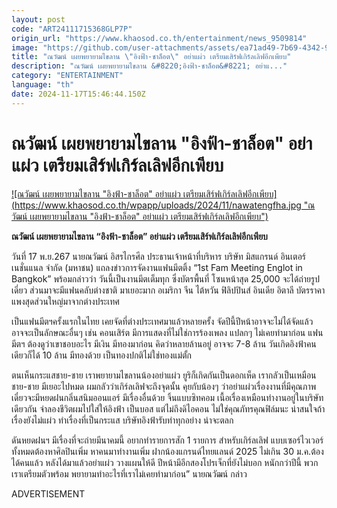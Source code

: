 ```yaml
---
layout: post
code: "ART24111715368GLP7P"
origin_url: "https://www.khaosod.co.th/entertainment/news_9509814"
image: "https://github.com/user-attachments/assets/ea71ad49-7b69-4342-907f-0c65543ed0e8"
title: "ณวัฒน์ เผยพยายามไขลาน \"อิงฟ้า-ชาล็อต\" อย่าแผ่ว เตรียมเสิร์ฟเกิร์ลเลิฟอีกเพียบ"
description: "ณวัฒน์ เผยพยายามไขลาน &#8220;อิงฟ้า-ชาล็อต&#8221; อย่าแ..."
category: "ENTERTAINMENT"
language: "th"
date: 2024-11-17T15:46:44.150Z
---
```


# ณวัฒน์ เผยพยายามไขลาน "อิงฟ้า-ชาล็อต" อย่าแผ่ว เตรียมเสิร์ฟเกิร์ลเลิฟอีกเพียบ

[![ณวัฒน์ เผยพยายามไขลาน "อิงฟ้า-ชาล็อต" อย่าแผ่ว เตรียมเสิร์ฟเกิร์ลเลิฟอีกเพียบ](https://www.khaosod.co.th/wpapp/uploads/2024/11/nawatengfha.jpg "ณวัฒน์ เผยพยายามไขลาน "อิงฟ้า-ชาล็อต" อย่าแผ่ว เตรียมเสิร์ฟเกิร์ลเลิฟอีกเพียบ")](https://www.khaosod.co.th/wpapp/uploads/2024/11/nawatengfha.jpg)

**ณวัฒน์ เผยพยายามไขลาน “อิงฟ้า-ชาล็อต” อย่าแผ่ว เตรียมเสิร์ฟเกิร์ลเลิฟอีกเพียบ**

วันที่ 17 พ.ย.267 นายณวัฒน์ อิสรไกรศีล ประธานเจ้าหน้าที่บริหาร บริษัท มิสแกรนด์ อินเตอร์เนชั่นแนล จำกัด (มหาชน) แถลงข่าวการจัดงานแฟนมีตติ้ง “1st Fam Meeting Englot in Bangkok” พร้อมกล่าวว่า วันนี้เป็นงานมีตเต็มทุก ซึ่งบัตรพื้นที่ โซนหน้าสุด 25,000 จะได้ถ่ายรูปเดี่ยว ส่วนมาจะมีแฟนคลับต่างชาติ มาเยอะมาก อเมริกา จีน ไต้หวัน ฟิลิปปินส์ อินเดีย อิตาลี บัตรราคาแพงสุดส่วนใหญ่มาจากต่างประเทศ

เป็นแฟนมีตฯครั้งแรกในไทย เคยจัดที่ต่างประเทศมาแล้วหลายครั้ง จัดปีนี้ปีหน้าอาจจะไม่ได้จัดแล้ว อาจจะเป็นลักษณะอื่นๆ เช่น คอนเสิร์ต มีการแสดงที่ไม่ใช่การร้องเพลง แปลกๆ ไม่เคยทำมาก่อน แฟนมีตฯ ต้องดูว่าเขาชอบอะไร มีเงิน มีทองมาก่อน คิดว่าหลายล้านอยู่ อาจจะ 7-8 ล้าน วันเกิดอิงฟ้าคนเดียวก็ได้ 10 ล้าน มีทองด้วย เป็นทองปกติไม่ใช่ทองแม่ตั้ก

ตนเห็นกระแสชาย-ชาย เราพยายามไขลานน้องอย่าแผ่ว ยูริก็เกิดกันเป็นดอกเห็ด เรากลัวเป็นเหมือน ชาย-ชาย มีเยอะไปหมด ผมกลัวว่าเกิร์ลเลิฟจะถึงจุดนั้น คุยกับน้องๆ ว่าอย่าแผ่วเรื่องงานที่มีคุณภาพ เดี๋ยวจะมีหยดฝนกลิ่นสนิมออนแอร์ มีเรื่องอื่นด้วย จิ้นแบบซิทคอม เนื้อเรื่องเหมือนทำงานอยู่ในบริษัทเดียวกัน จำลองชีวิตผมไปใส่ให้อิงฟ้า เป็นบอส แต่ไม่ถึงดิไอคอน ไม่ใช่คุณภัทรคุณฟิล์มนะ น่าสนใจถ้าเรื่องยังไม่แผ่ว ทำเรื่องที่เป็นกระแส บริษัทอิงฟ้ารับทำทุกอย่าง น่าจะตลก

ดันหยดฝนฯ มีเรื่องที่จะถ่ายมีนาคมนี้ อยากทำรายการสัก 1 รายการ สำหรับเกิร์ลเลิฟ แบบเซอร์ไวเวอร์ ทั้งหมดต้องหาศิลปินเพิ่ม หาคนมาทำงานเพิ่ม ฝากน้องแกรนด์ไทยแลนด์ 2025 ไม่เกิน 30 ม.ค.ต้องได้คนแล้ว หลังได้มาแล้วอย่าแผ่ว วางแผนให้ดี ปีหน้ามีอีกสองโปรเจ็กที่ยังไม่บอก หนักกว่าปีนี้ พวกเราเตรียมตัวพร้อม พยายามทำอะไรที่เราไม่เคยทำมาก่อน” นายณวัฒน์ กล่าว



ADVERTISEMENT

